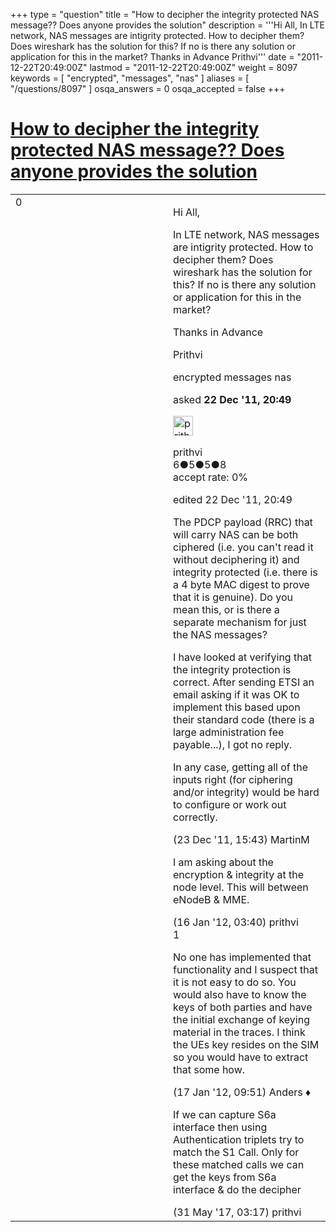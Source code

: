 +++
type = "question"
title = "How to decipher  the integrity protected NAS message?? Does anyone provides the solution"
description = '''Hi All, In LTE network, NAS messages are intigrity protected. How to decipher them? Does wireshark has the solution for this? If no is there any solution or application for this in the market? Thanks in Advance Prithvi'''
date = "2011-12-22T20:49:00Z"
lastmod = "2011-12-22T20:49:00Z"
weight = 8097
keywords = [ "encrypted", "messages", "nas" ]
aliases = [ "/questions/8097" ]
osqa_answers = 0
osqa_accepted = false
+++

<div class="headNormal">

# [How to decipher the integrity protected NAS message?? Does anyone provides the solution](/questions/8097/how-to-decipher-the-integrity-protected-nas-message-does-anyone-provides-the-solution)

</div>

<div id="main-body">

<div id="askform">

<table id="question-table" style="width:100%;"><colgroup><col style="width: 50%" /><col style="width: 50%" /></colgroup><tbody><tr class="odd"><td style="width: 30px; vertical-align: top"><div class="vote-buttons"><div id="post-8097-score" class="post-score" title="current number of votes">0</div><div id="favorite-count" class="favorite-count"></div></div></td><td><div id="item-right"><div class="question-body"><p>Hi All,</p><p>In LTE network, NAS messages are intigrity protected. How to decipher them? Does wireshark has the solution for this? If no is there any solution or application for this in the market?</p><p>Thanks in Advance</p><p>Prithvi</p></div><div id="question-tags" class="tags-container tags">encrypted messages nas</div><div id="question-controls" class="post-controls"></div><div class="post-update-info-container"><div class="post-update-info post-update-info-user"><p>asked <strong>22 Dec '11, 20:49</strong></p><img src="https://secure.gravatar.com/avatar/f80796612a9bd2e5c17778ae0a41d8ba?s=32&amp;d=identicon&amp;r=g" class="gravatar" width="32" height="32" alt="prithvi&#39;s gravatar image" /><p>prithvi<br />
<span class="score" title="6 reputation points">6</span><span title="5 badges"><span class="badge1">●</span><span class="badgecount">5</span></span><span title="5 badges"><span class="silver">●</span><span class="badgecount">5</span></span><span title="8 badges"><span class="bronze">●</span><span class="badgecount">8</span></span><br />
<span class="accept_rate" title="Rate of the user&#39;s accepted answers">accept rate:</span> <span title="prithvi has no accepted answers">0%</span></p></div><div class="post-update-info post-update-info-edited"><p>edited 22 Dec '11, 20:49</p></div></div><div id="comments-container-8097" class="comments-container"><span id="8119"></span><div id="comment-8119" class="comment"><div id="post-8119-score" class="comment-score"></div><div class="comment-text"><p>The PDCP payload (RRC) that will carry NAS can be both ciphered (i.e. you can't read it without deciphering it) and integrity protected (i.e. there is a 4 byte MAC digest to prove that it is genuine). Do you mean this, or is there a separate mechanism for just the NAS messages?</p><p>I have looked at verifying that the integrity protection is correct. After sending ETSI an email asking if it was OK to implement this based upon their standard code (there is a large administration fee payable...), I got no reply.</p><p>In any case, getting all of the inputs right (for ciphering and/or integrity) would be hard to configure or work out correctly.</p></div><div id="comment-8119-info" class="comment-info"><span class="comment-age">(23 Dec '11, 15:43)</span> MartinM</div></div><span id="8406"></span><div id="comment-8406" class="comment"><div id="post-8406-score" class="comment-score"></div><div class="comment-text"><p>I am asking about the encryption &amp; integrity at the node level. This will between eNodeB &amp; MME.</p></div><div id="comment-8406-info" class="comment-info"><span class="comment-age">(16 Jan '12, 03:40)</span> prithvi</div></div><span id="8442"></span><div id="comment-8442" class="comment"><div id="post-8442-score" class="comment-score">1</div><div class="comment-text"><p>No one has implemented that functionality and I suspect that it is not easy to do so. You would also have to know the keys of both parties and have the initial exchange of keying material in the traces. I think the UEs key resides on the SIM so you would have to extract that some how.</p></div><div id="comment-8442-info" class="comment-info"><span class="comment-age">(17 Jan '12, 09:51)</span> Anders ♦</div></div><span id="61706"></span><div id="comment-61706" class="comment"><div id="post-61706-score" class="comment-score"></div><div class="comment-text"><p>If we can capture S6a interface then using Authentication triplets try to match the S1 Call. Only for these matched calls we can get the keys from S6a interface &amp; do the decipher</p></div><div id="comment-61706-info" class="comment-info"><span class="comment-age">(31 May '17, 03:17)</span> prithvi</div></div></div><div id="comment-tools-8097" class="comment-tools"></div><div class="clear"></div><div id="comment-8097-form-container" class="comment-form-container"></div><div class="clear"></div></div></td></tr></tbody></table>

</div>

</div>

